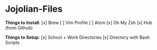 # Jojolian-Files

**Things to Install**:
[x] Brew
[ ] Vim Profile
[ ] Atom
[x] Oh My Zsh
[x] Hub (from Github)

**Things to Setup**:
[x] School + Work Directories
[x] Directory with Bash Scripts
